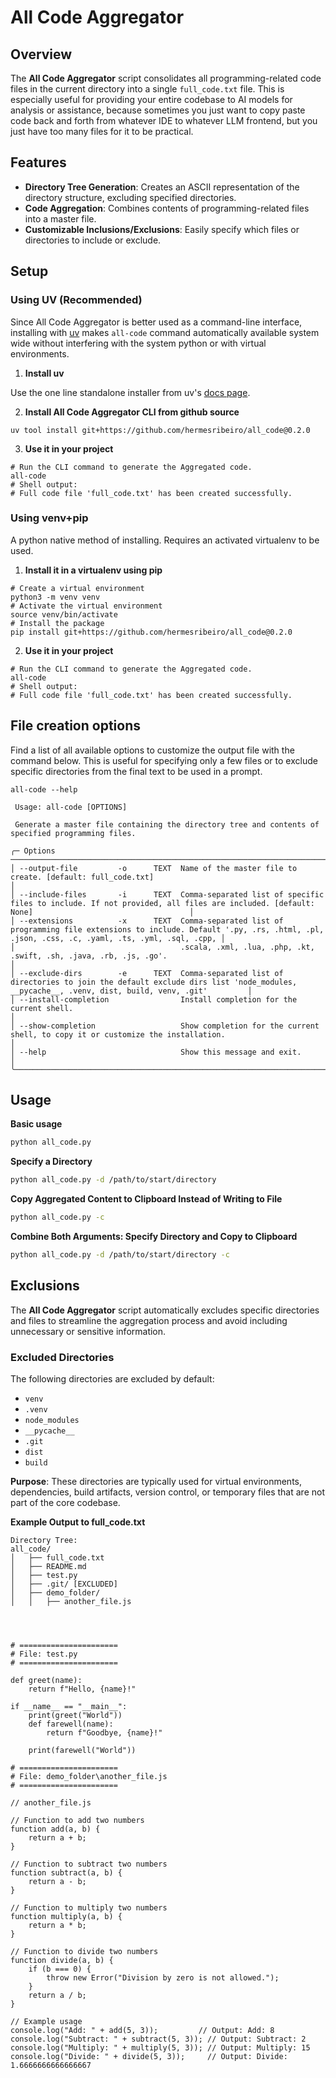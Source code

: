 # All Code Aggregator

## Overview

The **All Code Aggregator** script consolidates all programming-related code files in the current directory into a single `full_code.txt` file. This is especially useful for providing your entire codebase to AI models for analysis or assistance, because sometimes you just want to copy paste code back and forth from whatever IDE to whatever LLM frontend, but you just have too many files for it to be practical.

## Features

- **Directory Tree Generation**: Creates an ASCII representation of the directory structure, excluding specified directories.
- **Code Aggregation**: Combines contents of programming-related files into a master file.
- **Customizable Inclusions/Exclusions**: Easily specify which files or directories to include or exclude.

## Setup

### Using UV (Recommended)

Since All Code Aggregator is better used as a command-line interface, installing with [uv](https://docs.astral.sh/uv/) makes `all-code` command automatically available system wide without interfering with the system python or with virtual environments.

1. **Install uv**

Use the one line standalone installer from uv's [docs page](https://docs.astral.sh/uv/getting-started/installation/#standalone-installer).

2. **Install All Code Aggregator CLI from github source**

```
uv tool install git+https://github.com/hermesribeiro/all_code@0.2.0
```

3. **Use it in your project**

```
# Run the CLI command to generate the Aggregated code.
all-code
# Shell output:
# Full code file 'full_code.txt' has been created successfully.
```


### Using venv+pip

A python native method of installing. Requires an activated virtualenv to be used.

1. **Install it in a virtualenv using pip**

```
# Create a virtual environment
python3 -m venv venv
# Activate the virtual environment
source venv/bin/activate
# Install the package
pip install git+https://github.com/hermesribeiro/all_code@0.2.0
```

2. **Use it in your project**

```
# Run the CLI command to generate the Aggregated code.
all-code
# Shell output:
# Full code file 'full_code.txt' has been created successfully.
```

## File creation options

Find a list of all available options to customize the output file with the command below. This is useful for specifying only a few files  or to exclude specific directories from the final text to be used in a prompt.


```
all-code --help

 Usage: all-code [OPTIONS]

 Generate a master file containing the directory tree and contents of specified programming files.

╭─ Options ─────────────────────────────────────────────────────────────────────────────────────────────────────────────────────────────────────────────────────────────────────────╮
│ --output-file         -o      TEXT  Name of the master file to create. [default: full_code.txt]                                                                                   │
│ --include-files       -i      TEXT  Comma-separated list of specific files to include. If not provided, all files are included. [default: None]                                   │
│ --extensions          -x      TEXT  Comma-separated list of programming file extensions to include. Default '.py, .rs, .html, .pl, .json, .css, .c, .yaml, .ts, .yml, .sql, .cpp, │
│                                     .scala, .xml, .lua, .php, .kt, .swift, .sh, .java, .rb, .js, .go'.                                                                            │
│ --exclude-dirs        -e      TEXT  Comma-separated list of directories to join the default exclude dirs list 'node_modules, __pycache__, .venv, dist, build, venv, .git'         │
│ --install-completion                Install completion for the current shell.                                                                                                     │
│ --show-completion                   Show completion for the current shell, to copy it or customize the installation.                                                              │
│ --help                              Show this message and exit.                                                                                                                   │
╰───────────────────────────────────────────────────────────────────────────────────────────────────────────────────────────────────────────────────────────────────────────────────╯

```

## Usage
**Basic usage**
```bash
python all_code.py
```

**Specify a Directory**
```bash
python all_code.py -d /path/to/start/directory
```

**Copy Aggregated Content to Clipboard Instead of Writing to File**
```bash
python all_code.py -c
```

**Combine Both Arguments: Specify Directory and Copy to Clipboard**
```bash
python all_code.py -d /path/to/start/directory -c
```

## Exclusions

The **All Code Aggregator** script automatically excludes specific directories and files to streamline the aggregation process and avoid including unnecessary or sensitive information.

### Excluded Directories

The following directories are excluded by default:

- `venv`
- `.venv`
- `node_modules`
- `__pycache__`
- `.git`
- `dist`
- `build`

**Purpose**: These directories are typically used for virtual environments, dependencies, build artifacts, version control, or temporary files that are not part of the core codebase.

**Example Output to full_code.txt**
```
Directory Tree:
all_code/
│   ├── full_code.txt
│   ├── README.md
│   ├── test.py
│   ├── .git/ [EXCLUDED]
│   ├── demo_folder/
│   │   ├── another_file.js




# ======================
# File: test.py
# ======================

def greet(name):
    return f"Hello, {name}!"

if __name__ == "__main__":
    print(greet("World"))
    def farewell(name):
        return f"Goodbye, {name}!"

    print(farewell("World"))

# ======================
# File: demo_folder\another_file.js
# ======================

// another_file.js

// Function to add two numbers
function add(a, b) {
    return a + b;
}

// Function to subtract two numbers
function subtract(a, b) {
    return a - b;
}

// Function to multiply two numbers
function multiply(a, b) {
    return a * b;
}

// Function to divide two numbers
function divide(a, b) {
    if (b === 0) {
        throw new Error("Division by zero is not allowed.");
    }
    return a / b;
}

// Example usage
console.log("Add: " + add(5, 3));         // Output: Add: 8
console.log("Subtract: " + subtract(5, 3)); // Output: Subtract: 2
console.log("Multiply: " + multiply(5, 3)); // Output: Multiply: 15
console.log("Divide: " + divide(5, 3));     // Output: Divide: 1.6666666666666667
```
